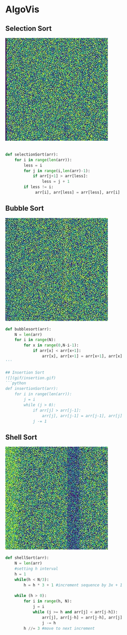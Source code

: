 # AlgoVis
## Selection Sort
![](gif/selection.gif)
```python

def selectionSort(arr):
    for i in range(len(arr)):
        less = i
        for j in range(i,len(arr)-1):
            if arr[j+1] > arr[less]:
                less = j + 1
        if less != i:
             arr[i], arr[less] = arr[less], arr[i]
```
## Bubble Sort
![](gif/bubble.gif)
```python
def bubblesort(arr):
    N = len(arr)
    for i in range(N):
        for x in range(0,N-i-1):
            if arr[x] < arr[x+1]:
                arr[x], arr[x+1] = arr[x+1], arr[x]
'''

## Insertion Sort
![](gif/insertion.gif)
```python
def insertionSort(arr):
    for i in range(len(arr)):
        j = i
        while (j > 0):
            if arr[j] > arr[j-1]:
                arr[j], arr[j-1] = arr[j-1], arr[j]
            j -= 1
```

## Shell Sort
![](gif/shell.gif)
```python
def shellSort(arr):
    N = len(arr)
    #setting h interval
    h = 1
    while(h < N/3): 
        h = h * 3 + 1 #increment sequence by 3x + 1 

    while (h > 0):
        for i in range(h, N):
            j = i
            while (j >= h and arr[j] < arr[j-h]):
                arr[j], arr[j-h] = arr[j-h], arr[j]
                j -= h
        h //= 3 #move to next increment
```
